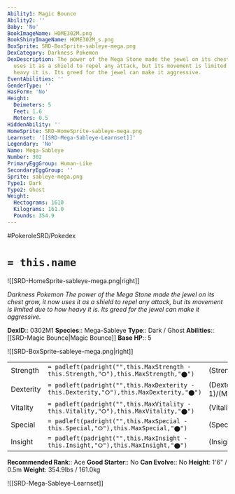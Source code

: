 ```yaml
---
Ability1: Magic Bounce
Ability2: ''
Baby: 'No'
BookImageName: HOME302M.png
BookShinyImageName: HOME302M_s.png
BoxSprite: SRD-BoxSprite-sableye-mega.png
DexCategory: Darkness Pokemon
DexDescription: The power of the Mega Stone made the jewel on its chest grow, it now
  uses it as a shield to repel any attack, but its movement is limited due to how
  heavy it is. Its greed for the jewel can make it aggressive.
EventAbilities: ''
GenderType: ''
HasForm: 'No'
Height:
  Deimeters: 5
  Feet: 1.6
  Meters: 0.5
HiddenAbility: ''
HomeSprite: SRD-HomeSprite-sableye-mega.png
Learnset: '[[SRD-Mega-Sableye-Learnset]]'
Legendary: 'No'
Name: Mega-Sableye
Number: 302
PrimaryEggGroup: Human-Like
SecondaryEggGroup: ''
Sprite: sableye-mega.png
Type1: Dark
Type2: Ghost
Weight:
  Hectograms: 1610
  Kilograms: 161.0
  Pounds: 354.9
---
```


#PokeroleSRD/Pokedex

# `= this.name`

![[SRD-HomeSprite-sableye-mega.png|right]]

*Darkness Pokemon*
*The power of the Mega Stone made the jewel on its chest grow, it now uses it as a shield to repel any attack, but its movement is limited due to how heavy it is. Its greed for the jewel can make it aggressive.*

**DexID**:: 0302M1
**Species**:: Mega-Sableye
**Type**:: Dark / Ghost
**Abilities**:: [[SRD-Magic Bounce|Magic Bounce]]
**Base HP**:: 5

![[SRD-BoxSprite-sableye-mega.png|right]]

|           |                                                                                        |                                          |
| --------- | -------------------------------------------------------------------------------------- | ---------------------------------------- |
| Strength  | `= padleft(padright("",this.MaxStrength - this.Strength,"⭘"),this.MaxStrength,"⬤")`    | (Strength::2)/(MaxStrength::5)   |
| Dexterity | `= padleft(padright("",this.MaxDexterity - this.Dexterity,"⭘"),this.MaxDexterity,"⬤")` | (Dexterity:: 1)/(MaxDexterity::2) |
| Vitality  | `= padleft(padright("",this.MaxVitality - this.Vitality,"⭘"),this.MaxVitality,"⬤")`    | (Vitality::3)/(MaxVitality::7)   |
| Special   | `= padleft(padright("",this.MaxSpecial - this.Special,"⭘"),this.MaxSpecial,"⬤")`       | (Special::3)/(MaxSpecial::6)     |
| Insight   | `= padleft(padright("",this.MaxInsight - this.Insight,"⭘"),this.MaxInsight,"⬤")`       | (Insight::3)/(MaxInsight::7)     |

**Recommended Rank**:: Ace
**Good Starter**:: No
**Can Evolve**:: No
**Height**: 1'6" / 0.5m
**Weight**: 354.9lbs / 161.0kg

![[SRD-Mega-Sableye-Learnset]]